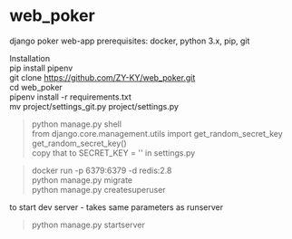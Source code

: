 # web_poker
django poker web-app
prerequisites: docker, python 3.x, pip, git

Installation  
pip install pipenv  
git clone https://github.com/ZY-KY/web_poker.git  
cd web_poker  
pipenv install -r requirements.txt  
mv project/settings_git.py project/settings.py  

> python manage.py shell  
> from django.core.management.utils import get_random_secret_key  
> get_random_secret_key()  
copy that to SECRET_KEY = '<string>' in settings.py  

> docker run -p 6379:6379 -d redis:2.8  
> python manage.py migrate  
> python manage.py createsuperuser  

to start dev server - takes same parameters as runserver  
> python manage.py startserver  